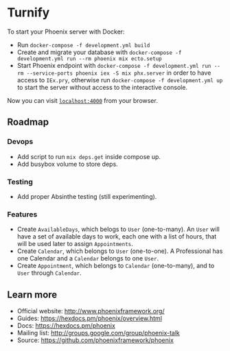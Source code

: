 # Turnify

To start your Phoenix server with Docker:

  * Run `docker-compose -f development.yml build`
  * Create and migrate your database with `docker-compose -f development.yml run --rm phoenix mix ecto.setup`
  * Start Phoenix endpoint with `docker-compose -f development.yml run --rm --service-ports phoenix iex -S mix phx.server` in order to have access to `IEx.pry`, otherwise run `docker-compose -f development.yml up` to start the server without access to the interactive console.

Now you can visit [`localhost:4000`](http://localhost:4000) from your browser.

## Roadmap

### Devops

  * Add script to run `mix deps.get` inside compose up.
  * Add busybox volume to store deps.

### Testing

  * Add proper Absinthe testing (still experimenting).

### Features

  * Create `AvailableDays`, which belogs to `User` (one-to-many). An `User` will have a set of available days to work, each one with a list of hours, that will be used later to assign `Appointments`.
  * Create `Calendar`, which belongs to `User` (one-to-one). A Professional has one Calendar and a `Calendar` belongs to one `User`.
  * Create `Appointment`, which belongs to `Calendar` (one-to-many), and to `User` through `Calendar`.

## Learn more

  * Official website: http://www.phoenixframework.org/
  * Guides: https://hexdocs.pm/phoenix/overview.html
  * Docs: https://hexdocs.pm/phoenix
  * Mailing list: http://groups.google.com/group/phoenix-talk
  * Source: https://github.com/phoenixframework/phoenix
